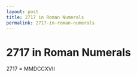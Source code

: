 ```yaml
---
layout: post
title: 2717 in Roman Numerals
permalink: 2717-in-roman-numerals
---
```


# 2717 in Roman Numerals

2717 = MMDCCXVII
